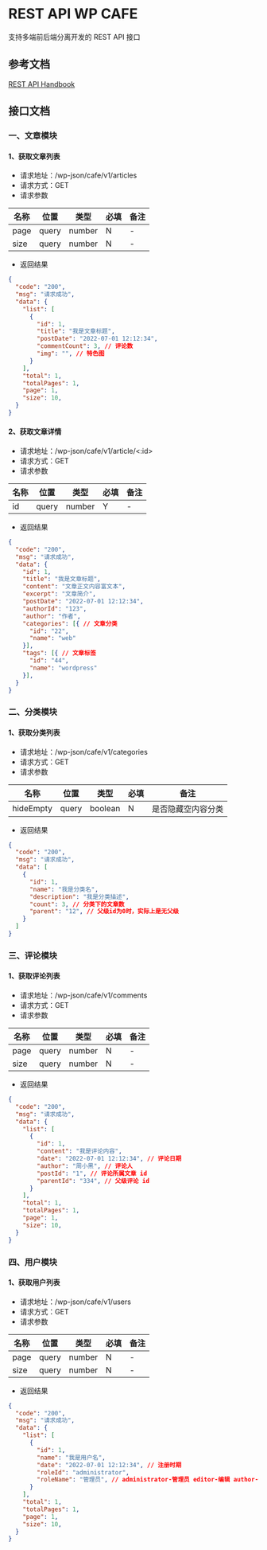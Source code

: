 # REST API WP CAFE
支持多端前后端分离开发的 REST API 接口

## 参考文档
[REST API Handbook](https://developer.wordpress.org/rest-api/)

## 接口文档

### 一、文章模块
#### 1、获取文章列表
* 请求地址：/wp-json/cafe/v1/articles
* 请求方式：GET
* 请求参数

| 名称  | 位置   | 类型   | 必填 | 备注 |
| ----  | ----   | ----   | ---- | ---- |
| page  | query  | number | N    | -    |
| size  | query  | number | N    | -    |

* 返回结果
```json
{
  "code": "200",
  "msg": "请求成功",
  "data": {
    "list": [
      {
        "id": 1,
        "title": "我是文章标题",
        "postDate": "2022-07-01 12:12:34",
        "commentCount": 3, // 评论数
        "img": "", // 特色图
      }
    ],
    "total": 1,
    "totalPages": 1,
    "page": 1,
    "size": 10,
  }
}
```

#### 2、获取文章详情
* 请求地址：/wp-json/cafe/v1/article/<:id>
* 请求方式：GET
* 请求参数

| 名称  | 位置   | 类型   | 必填 | 备注 |
| ----  | ----   | ----   | ---- | ---- |
| id    | query  | number | Y    | -    |

* 返回结果
```json
{
  "code": "200",
  "msg": "请求成功",
  "data": {
    "id": 1,
    "title": "我是文章标题",
    "content": "文章正文内容富文本",
    "excerpt": "文章简介",
    "postDate": "2022-07-01 12:12:34",
    "authorId": "123",
    "author": "作者",
    "categories": [{ // 文章分类
      "id": "22",
      "name": "web"
    }],
    "tags": [{ // 文章标签
      "id": "44",
      "name": "wordpress"
    }],
  }
}
```

### 二、分类模块
#### 1、获取分类列表
* 请求地址：/wp-json/cafe/v1/categories
* 请求方式：GET
* 请求参数

| 名称       | 位置   | 类型   | 必填 | 备注                  |
| ----       | ----   | ----   | ---- | ----                  |
| hideEmpty  | query  | boolean| N    | 是否隐藏空内容分类    |

* 返回结果
```json
{
  "code": "200",
  "msg": "请求成功",
  "data": [
    {
      "id": 1,
      "name": "我是分类名",
      "description": "我是分类描述",
      "count": 3, // 分类下的文章数
      "parent": "12", // 父级id为0时，实际上是无父级
    }
  ]
}
```

### 三、评论模块
#### 1、获取评论列表
* 请求地址：/wp-json/cafe/v1/comments
* 请求方式：GET
* 请求参数

| 名称  | 位置   | 类型   | 必填 | 备注 |
| ----  | ----   | ----   | ---- | ---- |
| page  | query  | number | N    | -    |
| size  | query  | number | N    | -    |

* 返回结果
```json
{
  "code": "200",
  "msg": "请求成功",
  "data": {
    "list": [
      {
        "id": 1,
        "content": "我是评论内容",
        "date": "2022-07-01 12:12:34", // 评论日期
        "author": "周小黑", // 评论人
        "postId": "1", // 评论所属文章 id
        "parentId": "334", // 父级评论 id
      }
    ],
    "total": 1,
    "totalPages": 1,
    "page": 1,
    "size": 10,
  }
}
```

### 四、用户模块
#### 1、获取用户列表
* 请求地址：/wp-json/cafe/v1/users
* 请求方式：GET
* 请求参数

| 名称  | 位置   | 类型   | 必填 | 备注 |
| ----  | ----   | ----   | ---- | ---- |
| page  | query  | number | N    | -    |
| size  | query  | number | N    | -    |

* 返回结果
```json
{
  "code": "200",
  "msg": "请求成功",
  "data": {
    "list": [
      {
        "id": 1,
        "name": "我是用户名",
        "date": "2022-07-01 12:12:34", // 注册时期
        "roleId": "administrator",
        "roleName": "管理员", // administrator-管理员 editor-编辑 author-作者 contributor-贡献者 subscriber-订阅者
      }
    ],
    "total": 1,
    "totalPages": 1,
    "page": 1,
    "size": 10,
  }
}
```